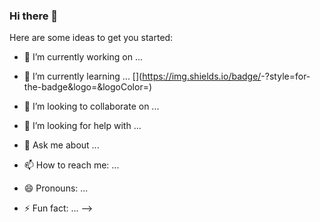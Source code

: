 ### Hi there 👋


Here are some ideas to get you started:

- 🔭 I’m currently working on ...
- 🌱 I’m currently learning ...
[<Badge Name>](https://img.shields.io/badge/<Badge Text>-<Background Color>?style=for-the-badge&logo=<Icon Name>&logoColor=<Logo Color>)


- 👯 I’m looking to collaborate on ...
- 🤔 I’m looking for help with ...
- 💬 Ask me about ...
- 📫 How to reach me: ...
- 😄 Pronouns: ...
- ⚡ Fun fact: ...
-->
